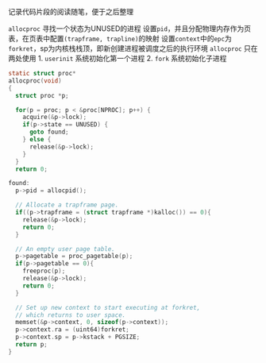 记录代码片段的阅读随笔，便于之后整理

`allocproc` 寻找一个状态为UNUSED的进程
设置`pid`，并且分配物理内存作为页表，在页表中配置`(trapframe, trapline)`的映射
设置`context`中的`epc`为`forkret`，sp为内核栈栈顶，即新创建进程被调度之后的执行环境
`allocproc` 只在两处使用 1. `userinit` 系统初始化第一个进程 2. `fork` 系统初始化子进程
```c
static struct proc*
allocproc(void)
{
  struct proc *p;

  for(p = proc; p < &proc[NPROC]; p++) {
    acquire(&p->lock);
    if(p->state == UNUSED) {
      goto found;
    } else {
      release(&p->lock);
    }
  }
  return 0;

found:
  p->pid = allocpid();

  // Allocate a trapframe page.
  if((p->trapframe = (struct trapframe *)kalloc()) == 0){
    release(&p->lock);
    return 0;
  }

  // An empty user page table.
  p->pagetable = proc_pagetable(p);
  if(p->pagetable == 0){
    freeproc(p);
    release(&p->lock);
    return 0;
  }

  // Set up new context to start executing at forkret,
  // which returns to user space.
  memset(&p->context, 0, sizeof(p->context));
  p->context.ra = (uint64)forkret;
  p->context.sp = p->kstack + PGSIZE; 
  return p;
}
```